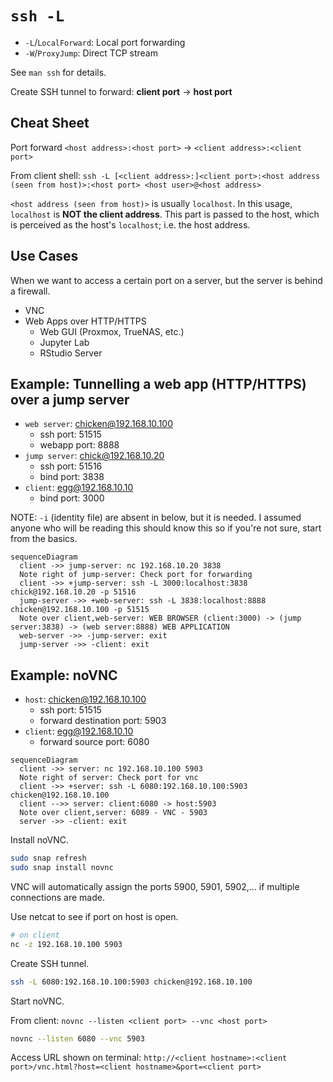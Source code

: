 # `ssh -L`

- `-L`/`LocalForward`: Local port forwarding
- `-W`/`ProxyJump`: Direct TCP stream

See `man ssh` for details.

Create SSH tunnel to forward: **client port** -> **host port**

## Cheat Sheet

Port forward `<host address>:<host port>` -> `<client address>:<client port>`

From client shell: `ssh -L [<client address>:]<client port>:<host address (seen from host)>:<host port> <host user>@<host address>`

`<host address (seen from host)>` is usually `localhost`.
In this usage, `localhost` is **NOT the client address**.
This part is passed to the host, which is perceived as the host's `localhost`; i.e. the host address.

## Use Cases

When we want to access a certain port on a server, but the server is behind a firewall.

- VNC
- Web Apps over HTTP/HTTPS 
  - Web GUI (Proxmox, TrueNAS, etc.)
  - Jupyter Lab
  - RStudio Server

## Example: Tunnelling a web app (HTTP/HTTPS) over a jump server

- `web server`: chicken@192.168.10.100
  - ssh port: 51515
  - webapp port: 8888
- `jump server`: chick@192.168.10.20
  - ssh port: 51516
  - bind port: 3838
- `client`: egg@192.168.10.10
  - bind port: 3000
 
NOTE: `-i` (identity file) are absent in below, but it is needed.
I assumed anyone who will be reading this should know this so if you're not sure, start from the basics.

```mermaid
sequenceDiagram
  client ->> jump-server: nc 192.168.10.20 3838
  Note right of jump-server: Check port for forwarding
  client ->> +jump-server: ssh -L 3000:localhost:3838 chick@192.168.10.20 -p 51516
  jump-server ->> +web-server: ssh -L 3838:localhost:8888 chicken@192.168.10.100 -p 51515
  Note over client,web-server: WEB BROWSER (client:3000) -> (jump server:3838) -> (web server:8888) WEB APPLICATION
  web-server ->> -jump-server: exit
  jump-server ->> -client: exit
```



## Example: noVNC

- `host`: chicken@192.168.10.100
  - ssh port: 51515
  - forward destination port: 5903 
- `client`: egg@192.168.10.10
  - forward source port: 6080

```mermaid
sequenceDiagram
  client ->> server: nc 192.168.10.100 5903
  Note right of server: Check port for vnc
  client ->> +server: ssh -L 6080:192.168.10.100:5903 chicken@192.168.10.100
  client -->> server: client:6080 -> host:5903
  Note over client,server: 6089 - VNC - 5903
  server ->> -client: exit
```

Install noVNC.

```bash
sudo snap refresh
sudo snap install novnc
```

VNC will automatically assign the ports 5900, 5901, 5902,... if multiple connections are made.

Use netcat to see if port on host is open.

```bash
# on client
nc -z 192.168.10.100 5903
```

Create SSH tunnel.

```bash
ssh -L 6080:192.168.10.100:5903 chicken@192.168.10.100
```

Start noVNC.

From client: `novnc --listen <client port> --vnc <host port>`

```bash
novnc --listen 6080 --vnc 5903
```

Access URL shown on terminal: `http://<client hostname>:<client port>/vnc.html?host=<client hostname>&port=<client port>`
